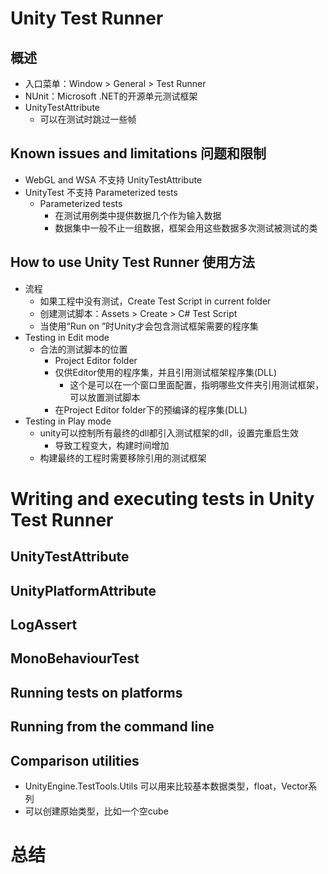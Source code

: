 # Unity Test Runner
## 概述
- 入口菜单：Window > General > Test Runner
- NUnit：Microsoft .NET的开源单元测试框架
- UnityTestAttribute
  - 可以在测试时跳过一些帧

## Known issues and limitations 问题和限制
- WebGL and WSA 不支持 UnityTestAttribute
- UnityTest 不支持 Parameterized tests
  - Parameterized tests
    - 在测试用例类中提供数据几个作为输入数据
    - 数据集中一般不止一组数据，框架会用这些数据多次测试被测试的类

## How to use Unity Test Runner 使用方法
- 流程
  - 如果工程中没有测试，Create Test Script in current folder
  - 创建测试脚本：Assets > Create > C# Test Script
  - 当使用“Run on <Platform>”时Unity才会包含测试框架需要的程序集
- Testing in Edit mode
  - 合法的测试脚本的位置
    - Project Editor folder
    - 仅供Editor使用的程序集，并且引用测试框架程序集(DLL)
      - 这个是可以在一个窗口里面配置，指明哪些文件夹引用测试框架，可以放置测试脚本
    - 在Project Editor folder下的预编译的程序集(DLL)
- Testing in Play mode
  - unity可以控制所有最终的dll都引入测试框架的dll，设置完重启生效
    - 导致工程变大，构建时间增加
  - 构建最终的工程时需要移除引用的测试框架

# Writing and executing tests in Unity Test Runner

## UnityTestAttribute

## UnityPlatformAttribute

## LogAssert

## MonoBehaviourTest

## Running tests on platforms

## Running from the command line

## Comparison utilities
- UnityEngine.TestTools.Utils 可以用来比较基本数据类型，float，Vector系列
- 可以创建原始类型，比如一个空cube

# 总结